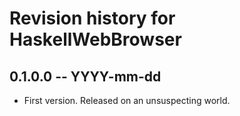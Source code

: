 # Revision history for HaskellWebBrowser

## 0.1.0.0 -- YYYY-mm-dd

* First version. Released on an unsuspecting world.
